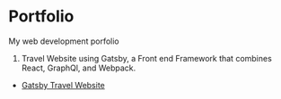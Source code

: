 # Portfolio
My web development porfolio

1. Travel Website using Gatsby, a Front end Framework that combines React, GraphQl, and Webpack.
- [Gatsby Travel Website](https://aicprog.github.io/Portfolio/)
